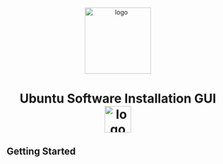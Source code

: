 <!-- PROJECT LOGO -->
<br />
<p align="center">
  <a>
    <img src="https://linuxx.info/wp-content/uploads/2019/04/eac0630b6c4cc9d1b3c1dae9e775f4e9-1.png" alt="logo" width="150" height="150"/>
  </a>
  <h1 align="center">Ubuntu Software Installation GUI <img src="https://telegra.ph/file/3898bdbce63b2dbd6bde9.gif" alt="logo" width="60" height="60"/></h1>

## Getting Started

